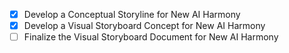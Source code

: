 - [x] Develop a Conceptual Storyline for New AI Harmony
- [x] Develop a Visual Storyboard Concept for New AI Harmony
- [ ] Finalize the Visual Storyboard Document for New AI Harmony
